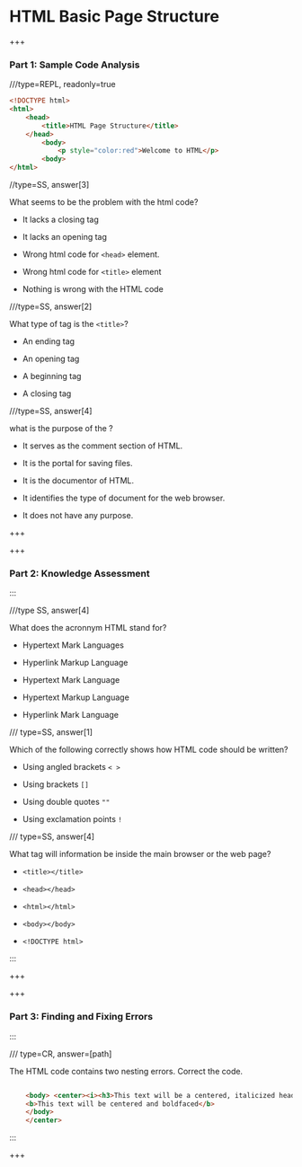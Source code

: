 # HTML Basic Page Structure

+++

### Part 1: Sample Code Analysis

///type=REPL, readonly=true

```html
<!DOCTYPE html>
<html>
    <head>
        <title>HTML Page Structure</title>
    </head>
        <body>
            <p style="color:red">Welcome to HTML</p>
        <body>
</html>

```

//type=SS, answer[3]

What seems to be the problem with the html code?

- It lacks a closing tag

- It lacks an opening tag

- Wrong html code for `<head>` element.

- Wrong html code for `<title>` element 

- Nothing is wrong with the HTML code

///type=SS, answer[2]

What type of tag is the `<title>`?

- An ending tag

- An opening tag

- A beginning tag

- A closing tag

///type=SS, answer[4]

what is the purpose of the <!Doctype html>?

- It serves as the comment section of HTML.

- It is the portal for saving files.

- It is the documentor of HTML.

- It identifies the type of document for the web browser.

- It does not have any purpose.

+++

+++

### Part 2: Knowledge Assessment

:::

///type SS, answer[4]

What does the acronnym HTML stand for?

- Hypertext Mark Languages

- Hyperlink Markup Language

- Hypertext Mark Language

- Hypertext Markup Language

- Hyperlink Mark Language

/// type=SS, answer[1]

Which of the following correctly shows how HTML code should be written?

- Using angled brackets `< >`

- Using brackets `[]`

- Using double quotes `""`

- Using exclamation points `!`


/// type=SS, answer[4]

What tag will information be inside the main browser or the web page?

- `<title></title>`

- `<head></head>` 

- `<html></html>`

- `<body></body>`

- `<!DOCTYPE html>`

:::

+++

+++

### Part 3: Finding and Fixing Errors

:::

/// type=CR, answer=[path]

The HTML code contains two nesting errors. Correct the code.

```html

    <body> <center><i><h3>This text will be a centered, italicized heading (size 3)</i></h3>
    <b>This text will be centered and boldfaced</b>
    </body>
    </center>

```



:::

+++